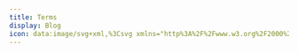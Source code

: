 ```yaml
---
title: Terms
display: Blog
icon: data:image/svg+xml,%3Csvg xmlns="http%3A%2F%2Fwww.w3.org%2F2000%2Fsvg" width="20" height="20" viewBox="0 0 20 20"%3E%3Cpath fill="currentColor" d="M19 15.75v.5A1.752 1.752 0 0 1 17.25 18H2.75A1.752 1.752 0 0 1 1 16.25v-.5a.75.75 0 1 1 1.5 0v.5a.25.25 0 0 0 .25.25h14.5a.25.25 0 0 0 .25-.25v-.5a.75.75 0 1 1 1.5 0ZM3.833 10.376a4.168 4.168 0 0 1 2.527-.61c.37.02.74.074 1.1.162a.968.968 0 0 0-.55-.757a2.642 2.642 0 0 0-1.261-.234a2.81 2.81 0 0 0-1.068.234a.75.75 0 1 1-.671-1.342a4.254 4.254 0 0 1 1.69-.391a4.144 4.144 0 0 1 1.99.391A2.689 2.689 0 0 1 9 10.457V14.5a.75.75 0 1 1-1.5.056a3.727 3.727 0 0 1-2.945.569a2.61 2.61 0 0 1-.722-4.749Zm1.111 3.3a2.924 2.924 0 0 0 2.556-1V11.5a4.5 4.5 0 0 0-1.216-.235a2.68 2.68 0 0 0-1.619.361a1.112 1.112 0 0 0 .279 2.05ZM11 14.5V4a.75.75 0 1 1 1.5 0v4.657A2.707 2.707 0 0 1 14.25 8a3.279 3.279 0 0 1 3 3.5a3.279 3.279 0 0 1-3 3.5a2.713 2.713 0 0 1-1.75-.657v.157a.75.75 0 1 1-1.5 0Zm1.75-3a1.8 1.8 0 0 0 1.5 2a1.8 1.8 0 0 0 1.5-2a1.8 1.8 0 0 0-1.5-2a1.8 1.8 0 0 0-1.5 2Z"%2F%3E%3C%2Fsvg%3E
---
```


<BlogList />
